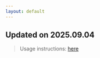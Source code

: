 ```yaml
---
layout: default
---
```


## Updated on 2025.09.04
> Usage instructions: [here](./docs/README.md#usage)

